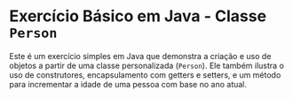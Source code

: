 # Exercício Básico em Java - Classe `Person`

Este é um exercício simples em Java que demonstra a criação e uso de objetos a partir de uma classe personalizada (`Person`). Ele também ilustra o uso de construtores, encapsulamento com getters e setters, e um método para incrementar a idade de uma pessoa com base no ano atual.

